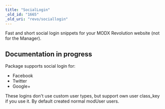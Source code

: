 ```yaml
---
title: "SocialLogin"
_old_id: "1665"
_old_uri: "revo/sociallogin"
---
```


 Fast and short social login snippets for your MODX Revolution website (not for the Manager).

## Documentation in progress

 Package supports social login for:

- Facebook
- Twitter
- Google+

 These logins don't use custom user types, but support own user class\_key if you use it. By default created normal modUser users.